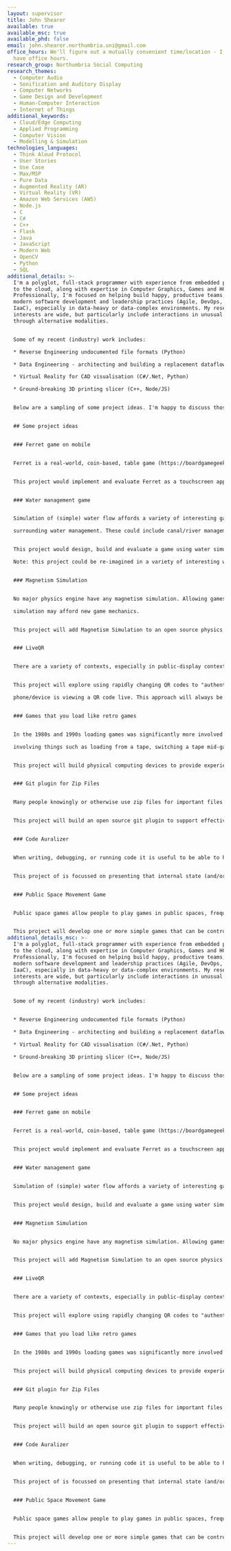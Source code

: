 ```yaml
---
layout: supervisor
title: John Shearer
available: true
available_msc: true
available_phd: false
email: john.shearer.northumbria.uni@gmail.com
office_hours: We'll figure out a mutually convenient time/location - I don't
  have office hours.
research_group: Northumbria Social Computing
research_themes:
  - Computer Audio
  - Sonification and Auditory Display
  - Computer Networks
  - Game Design and Development
  - Human-Computer Interaction
  - Internet of Things
additional_keywords:
  - Cloud/Edge Computing
  - Applied Programming
  - Computer Vision
  - Modelling & Simulation
technologies_languages:
  - Think Aloud Protocol
  - User Stories
  - Use Case
  - Max/MSP
  - Pure Data
  - Augmented Reality (AR)
  - Virtual Reality (VR)
  - Amazon Web Services (AWS)
  - Node.js
  - C
  - C#
  - C++
  - Flask
  - Java
  - JavaScript
  - Modern Web
  - OpenCV
  - Python
  - SQL
additional_details: >-
  I'm a polyglot, full-stack programmer with experience from embedded processors
  to the cloud, along with expertise in Computer Graphics, Games and HCI.
  Professionally, I'm focused on helping build happy, productive teams, using
  modern software development and leadership practices (Agile, DevOps, TDD and
  IaaC), especially in data-heavy or data-complex environments. My research
  interests are wide, but particularly include interactions in unusual spaces or
  through alternative modalities.


  Some of my recent (industry) work includes:

  * Reverse Engineering undocumented file formats (Python)

  * Data Engineering - architecting and building a replacement dataflow processor (100GB+/day) (Python,AWS)

  * Virtual Reality for CAD visualisation (C#/.Net, Python)

  * Ground-breaking 3D printing slicer (C++, Node/JS)


  Below are a sampling of some project ideas. I'm happy to discuss those specific projects, or projects that you come up with that are similar. 


  ## Some project ideas


  ### Ferret game on mobile


  Ferret is a real-world, coin-based, table game (https://boardgamegeek.com/boardgame/151846/ferret). 


  This project would implement and evaluate Ferret as a touchscreen app.


  ### Water management game


  Simulation of (simple) water flow affords a variety of interesting game mechanics

  surrounding water management. These could include canal/river management, flood-related games.


  This project would design, build and evaluate a game using water simulation and associated game mechanics. There is significant scope for interesting/novel game design, but the DEVELOPMENT of the artefact is a key (majority) component - i.e. this is NOT a game design project.

  Note: this project could be re-imagined in a variety of interesting ways (e.g. lava-flow).


  ### Magnetism Simulation


  No major physics engine have any magnetism simulation. Allowing games with magnetism

  simulation may afford new game mechanics.


  This project will add Magnetism Simulation to an open source physics engine, or implement Magnetism as a stand-alone component within an experimental game.


  ### LiveQR


  There are a variety of contexts, especially in public-display contexts, where being confident that a user in actually physically located with the display is important (e.g. games, attendance system).


  This project will explore using rapidly changing QR codes to "authenticate" that a

  phone/device is viewing a QR code live. This approach will always be somewhat by-passable, but the project will include some evaluation of the "strength" of the authentication.


  ### Games that you load like retro games


  In the 1980s and 1990s loading games was significantly more involved than it is now,

  involving things such as loading from a tape, switching a tape mid-game, customization of the boot sequence (autoexec.bat).


  This project will build physical computing devices to provide experiences to modern users of the game loading (and similar) experiences of yesteryear. For example, loading a game from a (perhaps simulated) tape drive.


  ### Git plugin for Zip Files


  Many people knowingly or otherwise use zip files for important files that would benefit from being versioned/diff’ed. Specifically, most of the open document formats (e.g. .docx) are just normal zip files, with special contents.


  This project will build an open source git plugin to support effective versioning of zip files. This will most likely be through automatically extracted zip files to folder at add/commit-time, and rezipping them when appropriate.


  ### Code Auralizer


  When writing, debugging, or running code it is useful to be able to have an  understanding of the internal state of the software, and changes thereof.


  This project of is focussed on presenting that internal state (and/or changes to it) as sound. This would allow developer to have a real-time, background, non-interferring sense of the situation. For a concrete example, presently when you run a project in Visual Studio a graph of RAM usage is shown on screen. This is could be "displayed" aurally allowing a developer to hear what’s going on without needing their visual attention. This is especially relevant to Games Development and other real-time work.


  ### Public Space Movement Game


  Public space games allow people to play games in public spaces, frequently on large displays. Using standard controllers/interfaces for this can be problematic or obstructive. One type of interesting public space games are those with multiple individuals working together in a group to control a game character - either against an NPC or against another group.


  This project will develop one or more simple games that can be controlled by groups of people in public space. One example is a simple two playing racing game where the steering is controlled by Optical Flow calculations on the two halves of an image of a room (i.e. on each half of the room).
additional_details_msc: >-
  I'm a polyglot, full-stack programmer with experience from embedded processors
  to the cloud, along with expertise in Computer Graphics, Games and HCI.
  Professionally, I'm focused on helping build happy, productive teams, using
  modern software development and leadership practices (Agile, DevOps, TDD and
  IaaC), especially in data-heavy or data-complex environments. My research
  interests are wide, but particularly include interactions in unusual spaces or
  through alternative modalities.


  Some of my recent (industry) work includes:


  * Reverse Engineering undocumented file formats (Python)

  * Data Engineering - architecting and building a replacement dataflow processor (100GB+/day) (Python,AWS)

  * Virtual Reality for CAD visualisation (C#/.Net, Python)

  * Ground-breaking 3D printing slicer (C++, Node/JS)


  Below are a sampling of some project ideas. I'm happy to discuss those specific projects, or projects that you come up with that are similar.


  ## Some project ideas


  ### Ferret game on mobile


  Ferret is a real-world, coin-based, table game (https://boardgamegeek.com/boardgame/151846/ferret).


  This project would implement and evaluate Ferret as a touchscreen app.


  ### Water management game


  Simulation of (simple) water flow affords a variety of interesting game mechanics surrounding water management. These could include canal/river management, flood-related games.


  This project would design, build and evaluate a game using water simulation and associated game mechanics. There is significant scope for interesting/novel game design, but the DEVELOPMENT of the artefact is a key (majority) component - i.e. this is NOT a game design project. Note: this project could be re-imagined in a variety of interesting ways (e.g. lava-flow).


  ### Magnetism Simulation


  No major physics engine have any magnetism simulation. Allowing games with magnetism simulation may afford new game mechanics.


  This project will add Magnetism Simulation to an open source physics engine, or implement Magnetism as a stand-alone component within an experimental game.


  ### LiveQR


  There are a variety of contexts, especially in public-display contexts, where being confident that a user in actually physically located with the display is important (e.g. games, attendance system).


  This project will explore using rapidly changing QR codes to "authenticate" that a phone/device is viewing a QR code live. This approach will always be somewhat by-passable, but the project will include some evaluation of the "strength" of the authentication.


  ### Games that you load like retro games


  In the 1980s and 1990s loading games was significantly more involved than it is now, involving things such as loading from a tape, switching a tape mid-game, customization of the boot sequence (autoexec.bat).


  This project will build physical computing devices to provide experiences to modern users of the game loading (and similar) experiences of yesteryear. For example, loading a game from a (perhaps simulated) tape drive.


  ### Git plugin for Zip Files


  Many people knowingly or otherwise use zip files for important files that would benefit from being versioned/diff’ed. Specifically, most of the open document formats (e.g. .docx) are just normal zip files, with special contents.


  This project will build an open source git plugin to support effective versioning of zip files. This will most likely be through automatically extracted zip files to folder at add/commit-time, and rezipping them when appropriate.


  ### Code Auralizer


  When writing, debugging, or running code it is useful to be able to have an understanding of the internal state of the software, and changes thereof.


  This project of is focussed on presenting that internal state (and/or changes to it) as sound. This would allow developer to have a real-time, background, non-interferring sense of the situation. For a concrete example, presently when you run a project in Visual Studio a graph of RAM usage is shown on screen. This is could be "displayed" aurally allowing a developer to hear what’s going on without needing their visual attention. This is especially relevant to Games Development and other real-time work.


  ### Public Space Movement Game


  Public space games allow people to play games in public spaces, frequently on large displays. Using standard controllers/interfaces for this can be problematic or obstructive. One type of interesting public space games are those with multiple individuals working together in a group to control a game character - either against an NPC or against another group.


  This project will develop one or more simple games that can be controlled by groups of people in public space. One example is a simple two playing racing game where the steering is controlled by Optical Flow calculations on the two halves of an image of a room (i.e. on each half of the room).
---
```

